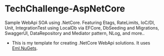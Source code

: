 # TechChallenge-AspNetCore
Sample WebApi SOA using .NetCore. Featuring Etags, RateLimits, IoC/DI, Unit, IntegrationTest using LocalDb via EFCore, DbSeeding and Migrations, SwaggerUI, DataRepository and Mediator pattern, NLog, and more..

* This is my template for creating .NetCore WebApi solutions. It uses [Eml.NuGets](https://www.nuget.org/packages?q=EddLonzanida).
